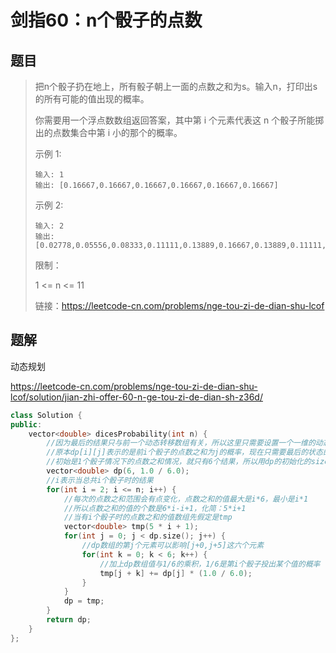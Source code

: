 # 剑指60：n个骰子的点数

## 题目

> 把n个骰子扔在地上，所有骰子朝上一面的点数之和为s。输入n，打印出s的所有可能的值出现的概率。
>
>  
>
> 你需要用一个浮点数数组返回答案，其中第 i 个元素代表这 n 个骰子所能掷出的点数集合中第 i 小的那个的概率。
>
>  
>
> 示例 1:
>
> ```
> 输入: 1
> 输出: [0.16667,0.16667,0.16667,0.16667,0.16667,0.16667]
> ```
>
> 示例 2:
>
> ```
> 输入: 2
> 输出: [0.02778,0.05556,0.08333,0.11111,0.13889,0.16667,0.13889,0.11111,0.08333,0.05556,0.02778]
> ```
>
> 
>
>
> 限制：
>
> 1 <= n <= 11
>
> 
>
> 链接：https://leetcode-cn.com/problems/nge-tou-zi-de-dian-shu-lcof

## 题解

动态规划

https://leetcode-cn.com/problems/nge-tou-zi-de-dian-shu-lcof/solution/jian-zhi-offer-60-n-ge-tou-zi-de-dian-sh-z36d/

```c++
class Solution {
public:
    vector<double> dicesProbability(int n) {
        //因为最后的结果只与前一个动态转移数组有关，所以这里只需要设置一个一维的动态转移数组
        //原本dp[i][j]表示的是前i个骰子的点数之和为j的概率，现在只需要最后的状态的数组，所以就只用一个一维数组dp[j]表示n个骰子下每个结果的概率
        //初始是1个骰子情况下的点数之和情况，就只有6个结果，所以用dp的初始化的size是6个
        vector<double> dp(6, 1.0 / 6.0);   
        //i表示当总共i个骰子时的结果
        for(int i = 2; i <= n; i++) {
            //每次的点数之和范围会有点变化，点数之和的值最大是i*6，最小是i*1
            //所以点数之和的值的个数是6*i-i+1，化简：5*i+1
            //当有i个骰子时的点数之和的值数组先假定是tmp
            vector<double> tmp(5 * i + 1);
            for(int j = 0; j < dp.size(); j++) {
                //dp数组的第j个元素可以影响[j+0,j+5]这六个元素
                for(int k = 0; k < 6; k++) {
                    //加上dp数组值与1/6的乘积，1/6是第i个骰子投出某个值的概率
                    tmp[j + k] += dp[j] * (1.0 / 6.0); 
                }
            }
            dp = tmp;
        }
        return dp;
    }
};
```

